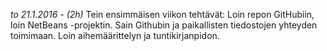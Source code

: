*to 21.1.2016 - (2h)* 
Tein ensimmäisen viikon tehtävät: Loin repon GitHubiin, loin NetBeans -projektin. Sain Githubin ja paikallisten tiedostojen yhteyden toimimaan. Loin aihemäärittelyn ja tuntikirjanpidon. 
